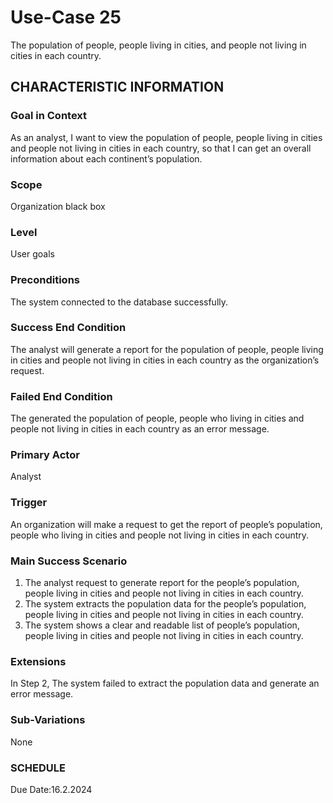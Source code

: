 # Use-Case 25
The population of people, people living in cities, and people not living in cities in each country.
## CHARACTERISTIC INFORMATION
### Goal in Context
As an analyst, I want to view the population of people, people living in cities and people not living in cities in each country, so that I can get an overall information about each continent’s population.
### Scope
Organization black box
### Level
User goals
### Preconditions
The system connected to the database successfully.
### Success End Condition
The analyst will generate a report for the population of people, people living in cities and people not living in cities in each country as the organization’s request.
### Failed End Condition
The generated the population of people, people who living in cities and people not living in cities in each country as an error message.
### Primary Actor
Analyst
### Trigger
An organization will make a request to get the report of people’s population, people who living in cities and people not living in cities in each country. 
### Main Success Scenario
1.  The analyst request to generate report for the people’s population, people living in cities and people not living in cities in each country.
2.  The system extracts the population data for the people’s population, people living in cities and people not living in cities in each country.
3.  The system shows a clear and readable list of people’s population, people living in cities and people not living in cities in each country. 
### Extensions
In Step 2, The system failed to extract the population data and generate an error message.
### Sub-Variations
None
### SCHEDULE
Due Date:16.2.2024
